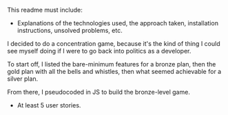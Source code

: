 This readme must include:

+ Explanations of the technologies used, the approach taken, installation instructions, unsolved problems, etc.

I decided to do a concentration game, because it's the kind of thing I could see myself doing if I were to go back into politics as a developer.

To start off, I listed the bare-minimum features for a bronze plan, then the gold plan with all the bells and whistles, then what seemed achievable for a silver plan.

From there, I pseudocoded in JS to build the bronze-level game. 

+ At least 5 user stories.
